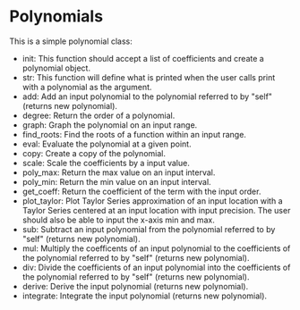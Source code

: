 # Polynomials
This is a simple polynomial class:
- init: This function should accept a list of coefficients and create a polynomial object.
- str: This function will define what is printed when the user calls print with a polynomial as the argument.
- add: Add an input polynomial to the polynomial referred to by "self" (returns new polynomial).
- degree: Return the order of a polynomial.
- graph: Graph the polynomial on an input range.
- find_roots: Find the roots of a function within an input range.
- eval: Evaluate the polynomial at a given point.
- copy: Create a copy of the polynomial.
- scale: Scale the coefficients by a input value.
- poly_max: Return the max value on an input interval.
- poly_min: Return the min value on an input interval.
- get_coeff: Return the coefficient of the term with the input order.
- plot_taylor: Plot Taylor Series approximation of an input location with a Taylor Series centered at an input location with input precision. The user should also be able to input the x-axis min and max.
- sub: Subtract an input polynomial from the polynomial referred to by "self" (returns new polynomial).
- mul: Multiply the coefficents of an input polynomial to the coefficients of the polynomial referred to by "self" (returns new polynomial).
- div: Divide the coefficients of an input polynomial into the coefficients of the polynomial referred to by "self" (returns new polynomial).
- derive: Derive the input polynomial (returns new polynomial).
- integrate: Integrate the input polynomial (returns new polynomial).
